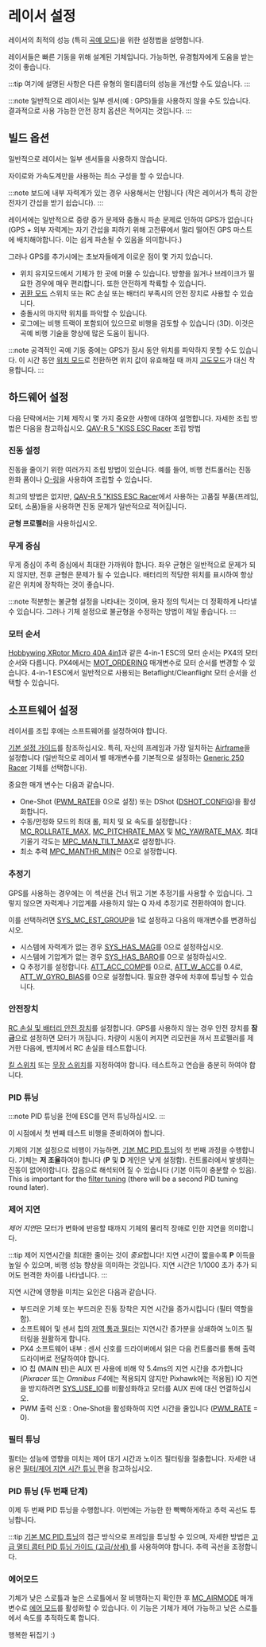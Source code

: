 # 레이서 설정

레이서의 최적의 성능 (특히 [곡예 모드](../flight_modes/acro_mc.md))을 위한 설정법을 설명합니다.

레이서들은 빠른 기동을 위해 설계된 기체입니다. 가능하면, 유경험자에게 도움을 받는 것이 좋습니다.

:::tip
여기에 설명된 사항은 다른 유형의 멀티콥터의 성능을 개선할 수도 있습니다.
:::

:::note
일반적으로 레이서는 일부 센서(예 : GPS)들을 사용하지 않을 수도 있습니다. 결과적으로 사용 가능한 안전 장치 옵션은 적어지는 것입니다.
:::

## 빌드 옵션

일반적으로 레이서는 일부 센서들을 사용하지 않습니다.

자이로와 가속도계만을 사용하는 최소 구성을 할 수 있습니다.

:::note
보드에 내부 자력계가 있는 경우 사용해서는 안됩니다 (작은 레이서가 특히 강한 전자기 간섭을 받기 쉽습니다).
:::

레이서에는 일반적으로 중량 중가 문제와 충돌시 파손 문제로 인하여 GPS가 없습니다 (GPS + 외부 자력계는 자기 간섭을 피하기 위해 고전류에서 멀리 떨어진 GPS 마스트에 배치해야합니다. 이는 쉽게 파손될 수 있음을 의미합니다.)

그러나 GPS를 추가시에는 초보자들에게 이로운 점이 몇 가지 있습니다.

- 위치 유지모드에서 기체가 한 곳에 머물 수 있습니다. 방향을 잃거나 브레이크가 필요한 경우에 매우 편리합니다. 또한 안전하게 착륙할 수 있습니다.
- [귀환 모드](../flight_modes/return.md) 스위치 또는 RC 손실 또는 배터리 부족시의 안전 장치로 사용할 수 있습니다.
- 충돌시의 마지막 위치를 파악할 수 있습니다.
- 로그에는 비행 트랙이 포함되어 있으므로 비행을 검토할 수 있습니다 (3D). 이것은 곡예 비행 기술을 향상에 많은 도움이 됩니다.

:::note
공격적인 곡예 기동 중에는 GPS가 잠시 동안 위치를 파악하지 못할 수도 있습니다. 이 시간 동안 [위치 모드](../flight_modes/position_mc.md)로 전환하면 위치 값이 유효해질 때 까지 [고도모드](../flight_modes/altitude_mc.md)가 대신 작용합니다.
:::

## 하드웨어 설정

다음 단락에서는 기체 제작시 몇 가지 중요한 사항에 대하여 설명합니다. 자세한 조립 방법은 다음을 참고하십시오. [QAV-R 5 "KISS ESC Racer](../frames_multicopter/qav_r_5_kiss_esc_racer.md) 조립 방법

### 진동 설정

진동을 줄이기 위한 여러가지 조립 방법이 있습니다. 예를 들어, 비행 컨트롤러는 진동 완화 폼이나 [O-링](../frames_multicopter/qav_r_5_kiss_esc_racer.md#mounting)을 사용하여 조립할 수 있습니다.

최고의 방법은 없지만, [QAV-R 5 "KISS ESC Racer](../frames_multicopter/qav_r_5_kiss_esc_racer.md)에서 사용하는 고품질 부품(프레임, 모터, 소품)들을 사용하면 진동 문제가 일반적으로 적어집니다.

**균형 프로펠러**을 사용하십시오.

### 무게 중심

무게 중심이 추력 중심에서 최대한 가까워야 합니다. 좌우 균형은 일반적으로 문제가 되지 않지만, 전후 균형은 문제가 될 수 있습니다. 배터리의 적당한 위치를 표시하여 항상 같은 위치에 장착하는 것이 좋습니다.

:::note
적분항는 불균형 설정을 나타내는 것이며, 용자 정의 믹서는 더 정확하게 나타낼 수 있습니다. 그러나 기체 설정으로 불균형을 수정하는 방법이 제일 좋습니다.
:::

### 모터 순서

[Hobbywing XRotor Micro 40A 4in1](http://www.hobbywing.com/goods.php?id=588)과 같은 4-in-1 ESC의 모터 순서는 PX4의 모터 순서와 다릅니다. PX4에서는 [MOT_ORDERING](../advanced_config/parameter_reference.md#MOT_ORDERING) 매개변수로 모터 순서를 변경할 수 있습니다. 4-in-1 ESC에서 일반적으로 사용되는 Betaflight/Cleanflight 모터 순서을 선택할 수 있습니다.

## 소프트웨어 설정

레이서를 조립 후에는 소프트웨어를 설정하여야 합니다.

[기본 설정 가이드](../config/README.md)를 참조하십시오. 특히, 자신의 프레임과 가장 일치하는 [Airframe](../config/airframe.md)을 설정합니다 (일반적으로 레이서 별 매개변수를 기본적으로 설정하는 [Generic 250 Racer](../airframes/airframe_reference.md#copter_quadrotor_x_generic_250_racer) 기체를 선택합니다).

중요한 매개 변수는 다음과 같습니다.

- One-Shot ([PWM_RATE](../advanced_config/parameter_reference.md#PWM_RATE)을 0으로 설정) 또는 DShot ([DSHOT_CONFIG](../advanced_config/parameter_reference.md#DSHOT_CONFIG))을 활성화합니다.
- 수동/안정화 모드의 최대 롤, 피치 및 요 속도를 설정합니다 : [MC_ROLLRATE_MAX](../advanced_config/parameter_reference.md#MC_ROLLRATE_MAX), [MC_PITCHRATE_MAX](../advanced_config/parameter_reference.md#MC_PITCHRATE_MAX) 및 [MC_YAWRATE_MAX](../advanced_config/parameter_reference.md#MC_YAWRATE_MAX). 최대 기울기 각도는 [MPC_MAN_TILT_MAX](../advanced_config/parameter_reference.md#MPC_MAN_TILT_MAX)로 설정합니다.
- 최소 추력 [MPC_MANTHR_MIN](../advanced_config/parameter_reference.md#MPC_MANTHR_MIN)은 0으로 설정합니다.

### 추정기

GPS를 사용하는 경우에는 이 섹션을 건너 뛰고 기본 추정기를 사용할 수 있습니다. 그렇지 않으면 자력계나 기압계를 사용하지 않는 Q 자세 추정기로 전환하여야 합니다.

이를 선택하려면 [SYS_MC_EST_GROUP](../advanced_config/parameter_reference.md#SYS_MC_EST_GROUP)을 1로 설정하고 다음의 매개변수를 변경하십시오.

- 시스템에 자력계가 없는 경우 [SYS_HAS_MAG](../advanced_config/parameter_reference.md#SYS_HAS_MAG)를 0으로 설정하십시오.
- 시스템에 기압계가 없는 경우 [SYS_HAS_BARO](../advanced_config/parameter_reference.md#SYS_HAS_BARO)를 0으로 설정하십시오.
- Q 추정기를 설정합니다. [ATT_ACC_COMP](../advanced_config/parameter_reference.md#ATT_ACC_COMP)를 0으로, [ATT_W_ACC](../advanced_config/parameter_reference.md#ATT_W_ACC)를 0.4로, [ATT_W_GYRO_BIAS](../advanced_config/parameter_reference.md#ATT_W_GYRO_BIAS)를 0으로 설정합니다. 필요한 경우에 차후에 튜닝할 수 있습니다.

### 안전장치

[RC 손실 및 배터리 안전 장치](../config/safety.md)를 설정합니다. GPS를 사용하지 않는 경우 안전 장치를 **잠금**으로 설정하면 모터가 꺼집니다. 차량이 시동이 켜지면 리모컨을 꺼서 프로펠러를 제거한 다음에, 벤치에서 RC 손실을 테스트합니다.

[킬 스위치](../config/safety.md#kill_switch) 또는 [무장 스위치](../config/safety.md#arming_switch)를 지정하여야 합니다. 테스트하고 연습을 충분히 하여야 합니다.

### PID 튜닝

:::note PID
튜닝을 전에 ESC를 먼저 튜닝하십시오.
:::

이 시점에서 첫 번째 테스트 비행을 준비하여야 합니다.

기체의 기본 설정으로 비행이 가능하면, [기본 MC PID 튜닝](../config_mc/pid_tuning_guide_multicopter_basic.md)의 첫 번째 과정을 수행합니다. 기체는 **저 조율**하여야 합니다 (**P** 및 **D** 게인은 낮게 설정함). 컨트롤러에서 발생하는 진동이 없어야합니다. 잡음으로 해석되어 질 수 있습니다 (기본 이득이 충분할 수 있음). This is important for the [filter tuning](#filter-tuning) (there will be a second PID tuning round later).

### 제어 지연

*제어 지연*은 모터가 변화에 반응할 때까지 기체의 물리적 장애로 인한 지연을 의미합니다.

:::tip
제어 지연시간을 최대한 줄이는 것이 *중요*합니다! 지연 시간이 짧을수록 **P** 이득을 높일 수 있으며, 비행 성능 향상을 의미하는 것입니다. 지연 시간은 1/1000 초가 추가 되어도 현격한 차이를 나타냅니다.
:::

지연 시간에 영향을 미치는 요인은 다음과 같습니다.

- 부드러운 기체 또는 부드러운 진동 장착은 지연 시간을 증가시킵니다 (필터 역할을 함).
- 소프트웨어 및 센서 칩의 [저역 통과 필터](../config_mc/filter_tuning.md)는 지연시간 증가분을 상쇄하여 노이즈 필터링을 원활하게 합니다.
- PX4 소프트웨어 내부 : 센서 신호를 드라이버에서 읽은 다음 컨트롤러를 통해 출력 드라이버로 전달하여야 합니다.
- IO 칩 (MAIN 핀)은 AUX 핀 사용에 비해 약 5.4ms의 지연 시간을 추가합니다 (*Pixracer* 또는 *Omnibus F4*에는 적용되지 않지만 Pixhawk에는 적용됨) IO 지연을 방지하려면 [SYS_USE_IO](../advanced_config/parameter_reference.md#SYS_USE_IO)를 비활성화하고 모터를 AUX 핀에 대신 연결하십시오.
- PWM 출력 신호 : One-Shot을 활성화하여 지연 시간을 줄입니다 ([PWM_RATE](../advanced_config/parameter_reference.md#PWM_RATE) = 0).

### 필터 튜닝

필터는 성능에 영향을 미치는 제어 대기 시간과 노이즈 필터링을 절충합니다. 자세한 내용은 [필터/제어 지연 시간 튜닝 ](../config_mc/filter_tuning.md)편을 참고하십시오.

### PID 튜닝 (두 번째 단계)

이제 두 번째 PID 튜닝을 수행합니다. 이번에는 가능한 한 빡빡하게하고 추력 곡선도 튜닝합니다.

:::tip
[기본 MC PID 튜닝](../config_mc/pid_tuning_guide_multicopter_basic.md)의 접근 방식으로 프레임을 튜닝할 수 있으며, 자세한 방법은 [고급 멀티 콥터 PID 튜닝 가이드 (고급/상세) ](../config_mc/pid_tuning_guide_multicopter.md#thrust-curve)를 사용하여야 합니다. 추력 곡선을 조정합니다.

### 에어모드

기체가 낮은 스로틀과 높은 스로틀에서 잘 비행하는지 확인한 후 [MC_AIRMODE](../advanced_config/parameter_reference.md#MC_AIRMODE) 매개변수로 [에어 모드](../config_mc/pid_tuning_guide_multicopter.md#airmode)를 활성화할 수 있습니다. 이 기능은 기체가 제어 가능하고 낮은 스로틀에서 속도를 추적하도록 합니다.

행복한 뒤집기 :)